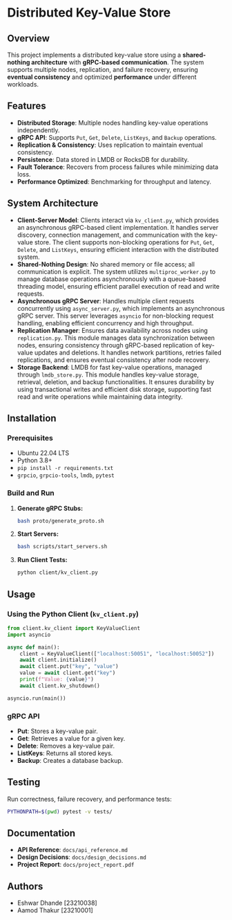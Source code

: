 # Distributed Key-Value Store

## Overview
This project implements a distributed key-value store using a **shared-nothing architecture** with **gRPC-based communication**. The system supports multiple nodes, replication, and failure recovery, ensuring **eventual consistency** and optimized **performance** under different workloads.

## Features
- **Distributed Storage**: Multiple nodes handling key-value operations independently.
- **gRPC API**: Supports `Put`, `Get`, `Delete`, `ListKeys`, and `Backup` operations.
- **Replication & Consistency**: Uses replication to maintain eventual consistency.
- **Persistence**: Data stored in LMDB or RocksDB for durability.
- **Fault Tolerance**: Recovers from process failures while minimizing data loss.
- **Performance Optimized**: Benchmarking for throughput and latency.

## System Architecture
- **Client-Server Model**: Clients interact via `kv_client.py`, which provides an asynchronous gRPC-based client implementation. It handles server discovery, connection management, and communication with the key-value store. The client supports non-blocking operations for `Put`, `Get`, `Delete`, and `ListKeys`, ensuring efficient interaction with the distributed system.
- **Shared-Nothing Design**: No shared memory or file access; all communication is explicit. The system utilizes `multiproc_worker.py` to manage database operations asynchronously with a queue-based threading model, ensuring efficient parallel execution of read and write requests.
- **Asynchronous gRPC Server**: Handles multiple client requests concurrently using `async_server.py`, which implements an asynchronous gRPC server. This server leverages `asyncio` for non-blocking request handling, enabling efficient concurrency and high throughput.
- **Replication Manager**: Ensures data availability across nodes using `replication.py`. This module manages data synchronization between nodes, ensuring consistency through gRPC-based replication of key-value updates and deletions. It handles network partitions, retries failed replications, and ensures eventual consistency after node recovery.
- **Storage Backend**: LMDB for fast key-value operations, managed through `lmdb_store.py`. This module handles key-value storage, retrieval, deletion, and backup functionalities. It ensures durability by using transactional writes and efficient disk storage, supporting fast read and write operations while maintaining data integrity.

## Installation
### Prerequisites
- Ubuntu 22.04 LTS
- Python 3.8+
- `pip install -r requirements.txt`
- `grpcio`, `grpcio-tools`, `lmdb`, `pytest`

### Build and Run
1. **Generate gRPC Stubs:**
   ```sh
   bash proto/generate_proto.sh
   ```
2. **Start Servers:**
   ```sh
   bash scripts/start_servers.sh
   ```
3. **Run Client Tests:**
   ```sh
   python client/kv_client.py
   ```

## Usage
### Using the Python Client (`kv_client.py`)
```python
from client.kv_client import KeyValueClient
import asyncio

async def main():
    client = KeyValueClient(["localhost:50051", "localhost:50052"])
    await client.initialize()
    await client.put("key", "value")
    value = await client.get("key")
    print(f"Value: {value}")
    await client.kv_shutdown()

asyncio.run(main())
```

### gRPC API
- **Put**: Stores a key-value pair.
- **Get**: Retrieves a value for a given key.
- **Delete**: Removes a key-value pair.
- **ListKeys**: Returns all stored keys.
- **Backup**: Creates a database backup.

## Testing
Run correctness, failure recovery, and performance tests:
```sh
PYTHONPATH=$(pwd) pytest -v tests/
```

## Documentation
- **API Reference**: `docs/api_reference.md`
- **Design Decisions**: `docs/design_decisions.md`
- **Project Report**: `docs/project_report.pdf`

## Authors
- Eshwar Dhande [23210038]
- Aamod Thakur [23210001]

